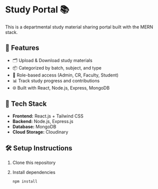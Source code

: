 # Study Portal 📚

This is a departmental study material sharing portal built with the MERN stack.

## 🚀 Features

- 🗂️ Upload & Download study materials
- 📦 Categorized by batch, subject, and type
- 👥 Role-based access (Admin, CR, Faculty, Student)
- 📊 Track study progress and contributions
- 🌐 Built with React, Node.js, Express, MongoDB

## 🔧 Tech Stack

- **Frontend:** React.js + Tailwind CSS
- **Backend:** Node.js, Express.js
- **Database:** MongoDB
- **Cloud Storage:** Cloudinary

## 🛠️ Setup Instructions

1. Clone this repository
2. Install dependencies

   ```bash
   npm install
